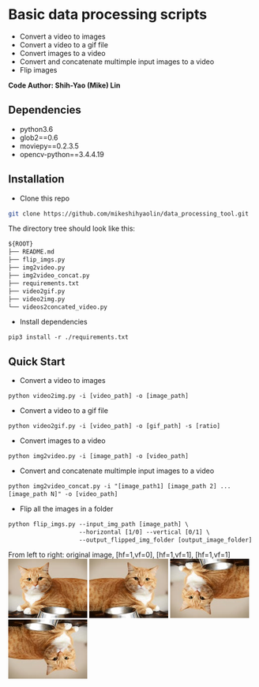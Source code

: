 # Basic data processing scripts 

+ Convert a video to images
+ Convert a video to a gif file
+ Convert images to a video
+ Convert and concatenate multimple input images to a video
+ Flip images

**Code Author: Shih-Yao (Mike) Lin**

## Dependencies
+ python3.6
+ glob2==0.6
+ moviepy==0.2.3.5
+ opencv-python==3.4.4.19

## Installation

* Clone this repo

```bash
git clone https://github.com/mikeshihyaolin/data_processing_tool.git
```
The directory tree should look like this:
```
${ROOT}
├── README.md
├── flip_imgs.py
├── img2video.py
├── img2video_concat.py
├── requirements.txt
├── video2gif.py
├── video2img.py
└── videos2concated_video.py
```

* Install dependencies
```
pip3 install -r ./requirements.txt
```

## Quick Start
+ Convert a video to images
```
python video2img.py -i [video_path] -o [image_path]  
```
+ Convert a video to a gif file
```
python video2gif.py -i [video_path] -o [gif_path] -s [ratio]   
```
+ Convert images to a video
```
python img2video.py -i [image_path] -o [video_path]
```
+ Convert and concatenate multimple input images to a video
```
python img2video_concat.py -i "[image_path1] [image_path 2] ... [image_path N]" -o [video_path]
```
+ Flip all the images in a folder
```
python flip_imgs.py --input_img_path [image_path] \
					--horizontal [1/0] --vertical [0/1] \
					--output_flipped_img_folder [output_image_folder] 

```
From left to right: original image, [hf=1,vf=0], [hf=1,vf=1], [hf=1,vf=1]
![original image](figs/cat_example.jpg)
![](figs/flip_hf1vf0.jpg)
![](figs/flip_hf0vf1.jpg)
![](figs/flip_hf1vf1.jpg)

